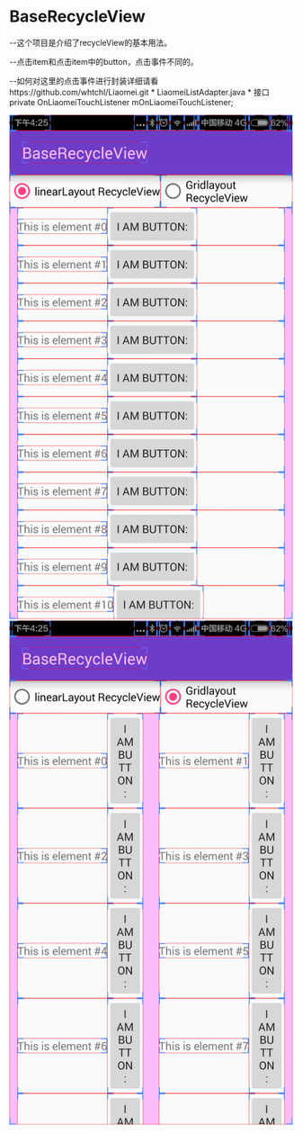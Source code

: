# BaseRecycleView
--这个项目是介绍了recycleView的基本用法。

--点击item和点击item中的button，点击事件不同的。


--如何对这里的点击事件进行封装详细请看https://github.com/whtchl/Liaomei.git
        * LiaomeiListAdapter.java
        * 接口 private OnLiaomeiTouchListener mOnLiaomeiTouchListener;


<img src="https://raw.githubusercontent.com/whtchl/BaseRecycleView/master/art/1.png"/>

<img src="https://raw.githubusercontent.com/whtchl/BaseRecycleView/master/art/2.png"/>
